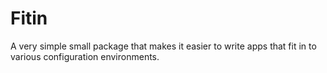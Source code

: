 
# Fitin

A very simple small package that makes it easier to write apps that fit in to
various configuration environments.
